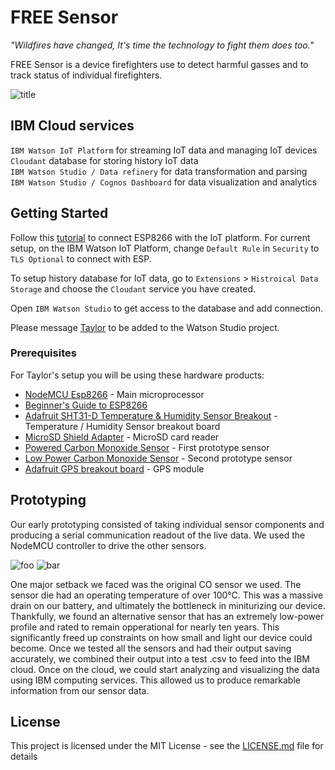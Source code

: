# FREE Sensor
_"Wildfires have changed, It's time the technology to fight them does too."_

FREE Sensor is a device firefighters use to detect harmful gasses and to track status of individual firefighters. 

![title](https://i.imgur.com/H8oRhBN.png'mockup')

## IBM Cloud services

`IBM Watson IoT Platform` for streaming IoT data and managing IoT devices  
`Cloudant` database for storing history IoT data  
`IBM Watson Studio / Data refinery` for data transformation and parsing  
`IBM Watson Studio / Cognos Dashboard` for data visualization and analytics  

## Getting Started

Follow this [tutorial](https://developer.ibm.com/recipes/tutorials/run-an-esp8266arduino-as-a-iot-foundation-managed-device/) to connect ESP8266 with the IoT platform. For current setup, on the IBM Watson IoT Platform, change `Default Rule` in `Security` to `TLS Optional` to connect with ESP.

To setup history database for IoT data, go to `Extensions` > `Histroical Data Storage` and choose the `Cloudant` service you have created.

Open `IBM Watson Studio` to get access to the database and add connection.

Please message [Taylor](rainbowwww5@gmail.com) to be added to the Watson Studio project.

### Prerequisites

For Taylor's setup you will be using these hardware products:

* [NodeMCU Esp8266](https://www.handsontec.com/pdf_learn/esp8266-V10.pdf) - Main microprocessor
* [Beginner's Guide to ESP8266](https://tttapa.github.io/ESP8266/Chap01%20-%20ESP8266.html)
* [Adafruit SHT31-D Temperature & Humidity Sensor Breakout](https://learn.adafruit.com/adafruit-sht31-d-temperature-and-humidity-sensor-breakout/assembly) - Temperature / Humidity Sensor breakout board
* [MicroSD Shield Adapter](https://www.ebay.com/i/173320605763?chn=ps&norover=1&mkevt=1&mkrid=711-117182-37290-0&mkcid=2&itemid=173320605763&targetid=503482151964&device=c&adtype=pla&googleloc=9032020&poi=&campaignid=1669934825&adgroupid=65058350099&rlsatarget=pla-503482151964&abcId=1139296&merchantid=6296724&gclid=CjwKCAjw6vvoBRBtEiwAZq-T1Y8n93J3ntjJk5OjkONkjNmSt5mo_SL-G2_fFggtqFEAWhj9vSMNGxoCKKIQAvD_BwE) - MicroSD card reader
* [Powered Carbon Monoxide Sensor](https://cdn.sparkfun.com/datasheets/Sensors/Biometric/MQ-7%20Ver1.3%20-%20Manual.pdf) - First prototype sensor
* [Low Power Carbon Monoxide Sensor](https://www.spec-sensors.com/wp-content/uploads/2016/04/3SP_CO_1000-C-Package-110-109.pdf) - Second prototype sensor
* [Adafruit GPS breakout board](https://cdn-learn.adafruit.com/downloads/pdf/adafruit-ultimate-gps.pdf) - GPS module

## Prototyping

Our early prototyping consisted of taking individual sensor components and producing a serial communication readout of the live data. We used the NodeMCU controller to drive the other sensors. 

![foo](https://i.imgur.com/jlkXenY.png "Prototype 1")
![bar](https://i.imgur.com/ByfHudn.png "Prototype 2")

One major setback we faced was the original CO sensor we used. The sensor die had an operating temperature of over 100°C. This was a massive drain on our battery, and ultimately the bottleneck in miniturizing our device. Thankfully, we found an alternative sensor that has an extremely low-power profile and rated to remain opperational for nearly ten years. This significantly freed up constraints on how small and light our device could become.
Once we tested all the sensors and had their output saving accurately, we combined their output into a test .csv to feed into the IBM cloud. Once on the cloud, we could start analyzing and visualizing the data using IBM computing services. This allowed us to produce remarkable information from our sensor data.

## License

This project is licensed under the MIT License - see the [LICENSE.md](LICENSE.md) file for details
